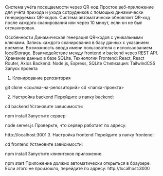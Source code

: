 Система учёта посещаемости через QR-код
Простое веб-приложение для учёта прихода и ухода сотрудников с помощью динамически генерируемых QR-кодов. Система автоматически обновляет QR-код после каждого сканирования или через 10 минут, если он не был отсканирован.

Особенности
Динамическая генерация QR-кодов с уникальными ключами.
Запись каждого сканирования в базу данных с указанием времени.
Возможность ввода имени пользователя с использованием localStorage.
Взаимодействие между frontend и backend через REST API.
Хранение данных в базе SQLite.
Технологии
Frontend: React, React Router, Axios
Backend: Node.js, Express, SQLite
Стилизация: TailwindCSS
Запуск проекта
1. Клонирование репозитория


git clone <ссылка-на-репозиторий>
cd <папка-проекта>

2. Настройка backend
Перейдите в папку backend:

cd backend
Установите зависимости:

npm install
Запустите сервер:

node server.js
Проверьте, что сервер работает по адресу:

http://localhost:3001
3. Настройка frontend
Перейдите в папку frontend:

cd frontend
Установите зависимости:

npm install
Запустите клиентское приложение:

npm start
Приложение должно автоматически открыться в браузере. Если этого не произошло, перейдите по адресу:
http://localhost:3000